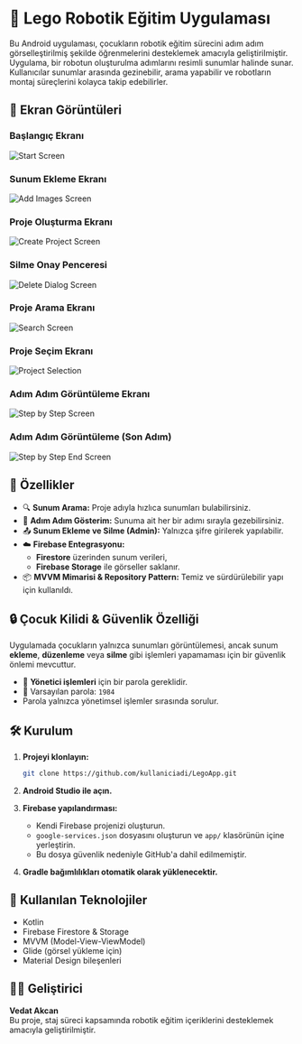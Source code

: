 # 🤖 Lego Robotik Eğitim Uygulaması

Bu Android uygulaması, çocukların robotik eğitim sürecini adım adım görselleştirilmiş şekilde öğrenmelerini desteklemek amacıyla geliştirilmiştir. Uygulama, bir robotun oluşturulma adımlarını resimli sunumlar halinde sunar. Kullanıcılar sunumlar arasında gezinebilir, arama yapabilir ve robotların montaj süreçlerini kolayca takip edebilirler.

## 📱 Ekran Görüntüleri

### Başlangıç Ekranı
![Start Screen](screenshots/ic_start_screen.png)

### Sunum Ekleme Ekranı
![Add Images Screen](screenshots/ic_add_images_screen.png)

### Proje Oluşturma Ekranı
![Create Project Screen](screenshots/ic_create_project_screen.png)

### Silme Onay Penceresi
![Delete Dialog Screen](screenshots/ic_delete_dialog_screen.png)

### Proje Arama Ekranı
![Search Screen](screenshots/ic_project_search_screen.png)

### Proje Seçim Ekranı
![Project Selection](screenshots/ic_project_selection.png)

### Adım Adım Görüntüleme Ekranı
![Step by Step Screen](screenshots/ic_step_by_step_screen.png)

### Adım Adım Görüntüleme (Son Adım)
![Step by Step End Screen](screenshots/ic_step_by_step_screen_end.png)


## 🚀 Özellikler

- 🔍 **Sunum Arama:** Proje adıyla hızlıca sunumları bulabilirsiniz.
- 🧩 **Adım Adım Gösterim:** Sunuma ait her bir adımı sırayla gezebilirsiniz.
- 📤 **Sunum Ekleme ve Silme (Admin):** Yalnızca şifre girilerek yapılabilir.
- ☁️ **Firebase Entegrasyonu:**
    - **Firestore** üzerinden sunum verileri,
    - **Firebase Storage** ile görseller saklanır.
- 📦 **MVVM Mimarisi & Repository Pattern:** Temiz ve sürdürülebilir yapı için kullanıldı.

## 🔒 Çocuk Kilidi & Güvenlik Özelliği

Uygulamada çocukların yalnızca sunumları görüntülemesi, ancak sunum **ekleme**, **düzenleme** veya **silme** gibi işlemleri yapamaması için bir güvenlik önlemi mevcuttur.

- 👤 **Yönetici işlemleri** için bir parola gereklidir.
- 🔐 Varsayılan parola: `1984`
- Parola yalnızca yönetimsel işlemler sırasında sorulur.

## 🛠️ Kurulum

1. **Projeyi klonlayın:**
    ```bash
    git clone https://github.com/kullaniciadi/LegoApp.git
    ```

2. **Android Studio ile açın.**

3. **Firebase yapılandırması:**
    - Kendi Firebase projenizi oluşturun.
    - `google-services.json` dosyasını oluşturun ve `app/` klasörünün içine yerleştirin.
    - Bu dosya güvenlik nedeniyle GitHub'a dahil edilmemiştir.

4. **Gradle bağımlılıkları otomatik olarak yüklenecektir.**

## 🧪 Kullanılan Teknolojiler

- Kotlin
- Firebase Firestore & Storage
- MVVM (Model-View-ViewModel)
- Glide (görsel yükleme için)
- Material Design bileşenleri

## 👨‍💻 Geliştirici

**Vedat Akcan**  
Bu proje, staj süreci kapsamında robotik eğitim içeriklerini desteklemek amacıyla geliştirilmiştir.
